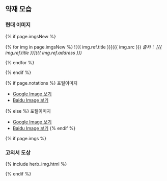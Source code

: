 ## 약재 모습

### 현대 이미지

<!-- 현대이미지 -->
{% if page.imgsNew %}

{% for img in page.imgsNew %}
![{{ img.ref.title }}]({{ img.src }})
_출처： [{{ img.ref.title }}]({{ img.ref.address }})_

{% endfor %}

{% endif %}

<!-- 포털이미지 -->
{% if page.notations %}
포털이미지
* <a href="https://www.google.com/search?tbm=isch&q={{page.notations[0]}}" target="_blank">Google Image 보기</a>
* <a href="http://image.baidu.com/search/index?tn=baiduimage&ie=utf-8&word={{page.notations[0]}}" target="_blank">Baidu Image 보기</a>

{% else %}
포털이미지
* <a href="https://www.google.com/search?tbm=isch&q={{page.title}}" target="_blank">Google Image 보기</a>
* <a href="http://image.baidu.com/search/index?tn=baiduimage&ie=utf-8&word={{page.title}}" target="_blank">Baidu Image 보기</a>
{% endif %}


{% if page.imgs %}
### 고의서 도상

{% include herb_img.html %}

{% endif %}
